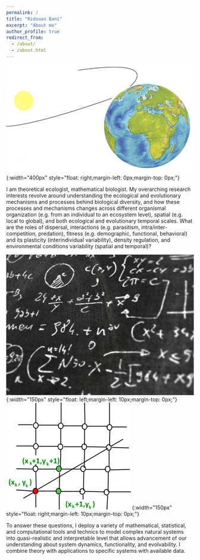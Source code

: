 ```yaml
---
permalink: /
title: "Ridouan Bani"
excerpt: "About me"
author_profile: true
redirect_from:
  - /about/
  - /about.html
---
```








![](/images/pic4.png){:width="400px"
style="float: right;margin-left: 0px;margin-top: 0px;"}

I am theoretical ecologist, mathematical biologist. My overarching research interests revolve around understanding the ecological and evolutionary mechanisms and processes behind biological diversity, and how these processes and mechanisms changes across different organismal organization (e.g. from an individual to an ecosystem level), spatial (e.g. local to global), and both ecological and evolutionary temporal scales. What are the roles of dispersal, interactions (e.g. parasitism, intra/inter-competition, predation), fitness (e.g. demographic, functional, behavioral) and its plasticity (interindividual variability), density regulation, and environmental conditions variability (spatial and temporal)? 

![](/images/pic5.png){:width="150px"
style="float: left;margin-left: 10px;margin-top: 0px;"}
![](/images/pic6.png){:width="150px"
style="float: right;margin-left: 10px;margin-top: 0px;"}

To answer these questions, I deploy a variety of mathematical, statistical, and computational tools and technics to model complex natural systems into quasi-realistic and interpretable level that allows advancement of our understanding about system dynamics, functionality, and evolvability.
I combine theory with applications to specific systems with available data.


